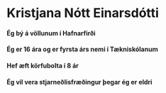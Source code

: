 # Kristjana Nótt Einarsdótti
#### Ég bý á völlunum í Hafnarfirði
#### Ég er 16 ára og er fyrsta árs nemi í Tækniskólanum
#### Hef æft körfubolta í 8 ár
#### Ég vil vera stjarneðlisfræðingur þegar ég er eldri
